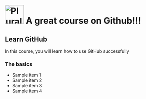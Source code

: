 # <a href='http://pluralsight.com'><img src='https://gillcleerenpluralsight.blob.core.windows.net/files/pluralsight.png' height='60' alt='Pluralsight Logo' /></a> A great course on Github!!!

## Learn GitHub
In this course, you will learn how to use GitHub successfully

### The basics
- Sample item 1
- Sample item 2
- Sample item 3
- Sample item 4
